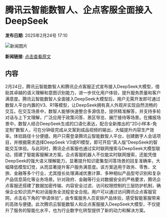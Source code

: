 # 腾讯云智能数智人、企点客服全面接入DeepSeek

**发布日期**: 2025年2月24号 17:10

![新闻图片](https://pic.chinaz.com/picmap/thumb/201811151633427149_5.jpg)

**新闻链接**: [点击查看原文](https://www.aibase.com/zh/news/15662)

## 内容

2月24日，腾讯云智能数智人和腾讯企点客服正式宣布接入DeepSeek大模型，借助其卓越的语义理解和意图识别能力，进一步优化用户体验，提升服务质量和客户满意度。腾讯云智能数智人全面接入DeepSeek大模型后，用户无需开发即可通过数智人平台内置的V3、R1等模型，让DeepSeek拥有真人外观并实现自然流畅的交互。在交互场景中，数智人能够快速整合多源信息，提供精准解答，并支持多轮对话与上下文理解，广泛应用于政策问答、景区导览、展厅接待等场景。在播报场景中，数智人结合DeepSeek生成的口语化表达，配合全新推出的“2D小样本-免定制”数智人，可在分钟级完成从文案到成品视频的输出，大幅提升内容生产效率。体验路径十分便捷。用户只需登录腾讯云智能数智人平台，创建数字人会话项目，并根据需求选择DeepSeek V3或R1模型，即可开启“真人版”DeepSeek的智能交互体验。与此同时，腾讯企点客服也通过实时联网搜索与DeepSeek大模型联动，搭建了智能客服解决方案。企点客服机器人不仅能实时联网搜索，还能凭借DeepSeek的强大语义理解能力，显著提升知识密集型问答场景的回复准确率，大幅降低模型幻觉，从而显著提升客户服务满意度。该方案适用于政务、零售、文旅、金融等多个行业，尤其擅长处理满减优惠计算、多种相似产品型号识别和复杂产品信息简化等业务场景。针对政府、金融等行业对数据安全的严格要求，腾讯企点客服还搭建了数据加密传输、内容安全过滤、访问权限控制的三层防护机制，确保企业知识资产和对话服务全流程安全合规。用户可以通过访问腾讯企点客服官网，点击右下角的“申请体验”，由专属服务人员安排产品体验，感受智能客服带来的高效与便捷。此次腾讯云智能数智人和企点客服接入DeepSeek大模型，不仅提升了服务的智能化水平，也为行业数字化转型提供了新的动力和解决方案。
